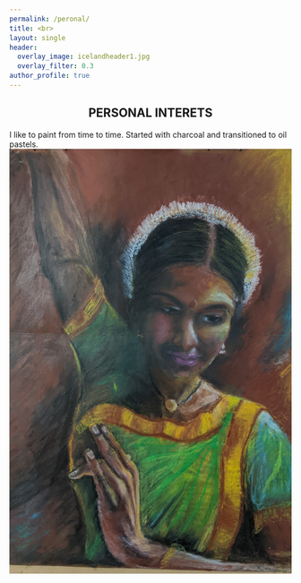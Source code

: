 ```yaml
---
permalink: /peronal/
title: <br>
layout: single
header:
  overlay_image: icelandheader1.jpg
  overlay_filter: 0.3
author_profile: true
---
```

## **<center>PERSONAL INTERETS</center>**

I like to paint from time to time. Started with charcoal and transitioned to oil pastels.
<img src="../images/painting_dance.jpg" width=537, height=759 />
